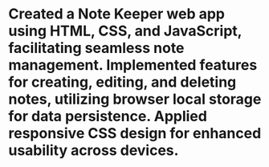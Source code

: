 # Created a Note Keeper web app using HTML, CSS, and JavaScript, facilitating seamless note management. Implemented features for creating, editing, and deleting notes, utilizing browser local storage for data persistence. Applied responsive CSS design for enhanced usability across devices.
